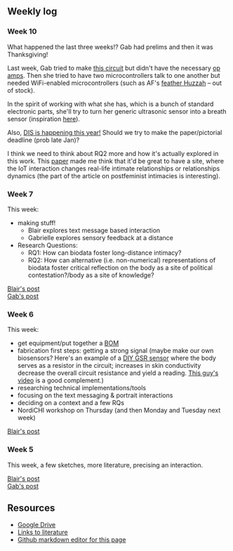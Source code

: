 ## Weekly log
### Week 10
What happened the last three weeks!? Gab had prelims and then it was Thanksgiving! 

Last week, Gab tried to make [this circuit](http://www.chris3000.com/wp-content/uploads/2010/02/Gsr02.jpg) but didn't have the necessary [op amps](https://www.digchip.com/datasheets/parts/datasheet/041/OP471A.php). Then she tried to have two microcontrollers talk to one another but needed WiFi-enabled microcontrollers (such as AF's [feather Huzzah](https://www.adafruit.com/product/2821) – out of stock).

In the spirit of working with what she has, which is a bunch of standard electronic parts, she'll try to turn her generic ultrasonic sensor into a breath sensor (inspiration [here](https://link-springer-com.offcampus.lib.washington.edu/chapter/10.1007/978-981-10-4361-1_23)).

Also, [DIS is happening this year!](https://dis.acm.org/2021/) Should we try to make the paper/pictorial deadline (prob late Jan)?

I think we need to think about RQ2 more and how it's actually explored in this work. This [paper](https://www-tandfonline-com.offcampus.lib.washington.edu/doi/full/10.1080/09589236.2017.1297888) made me think that it'd be great to have a site, where the IoT interaction changes real-life intimate relationships or relationships dynamics (the part of the article on postfeminist intimacies is interesting).


### Week 7
This week:
- making stuff!
  - Blair explores text message based interaction
  - Gabrielle explores sensory feedback at  a distance
- Research Questions:
  - RQ1: How can biodata foster long-distance intimacy?
  - RQ2: How can alternative (i.e. non-numerical) representations of biodata foster critical reflection on the body as a site of political contestation?/body as a site of knowledge?

[Blair's post](posts/blair_post_wk7.md)  
[Gab's post](posts/gab_post_wk7.md)

### Week 6
This week: 
- get equipment/put together a [BOM](bom.md)
- fabrication first steps: getting a strong signal (maybe make our own biosensors? Here's an example of a [DIY GSR sensor](http://ftmedia.eu/diy-gsr-sensor/) where the body serves as a resistor in the circuit; increases in skin conductivity decrease the overall circuit resistance and yield a reading. [This guy's video](https://www.youtube.com/watch?v=ljVQpwVHpOo&feature=emb_logo) is a good complement.)
- researching technical implementations/tools
- focusing on the text messaging & portrait interactions
- deciding on a context and a few RQs
- NordiCHI workshop on Thursday (and then Monday and Tuesday next week)

[Blair's post](/posts/blair_post_wk6.md)


### Week 5
This week, a few sketches, more literature, precising an interaction.

[Blair's post](/posts/blair_post_wk5.md)  
[Gab's post](/posts/gab_post_wk5.md)

## Resources
- [Google Drive](https://drive.google.com/drive/u/0/folders/0ANOdHyxe8_6lUk9PVA)
- [Links to literature](https://github.com/bsubbaraman/ABSR/blob/gh-pages/literature.md)
- [Github markdown editor for this page](https://github.com/bsubbaraman/ABSR/edit/gh-pages/README.md)
